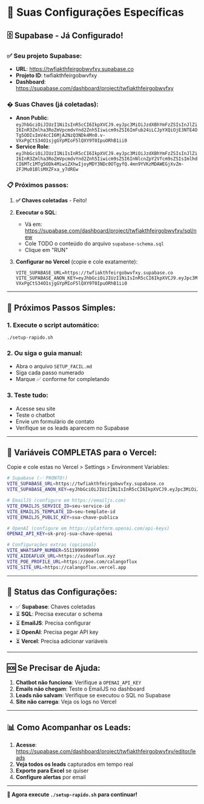 # 🎯 Suas Configurações Específicas

## 🗄️ Supabase - Já Configurado!

### ✅ Seu projeto Supabase:
- **URL**: https://twfiakthfeirgobwvfxy.supabase.co
- **Projeto ID**: twfiakthfeirgobwvfxy
- **Dashboard**: https://supabase.com/dashboard/project/twfiakthfeirgobwvfxy

### � Suas Chaves (já coletadas):
- **Anon Public**: `eyJhbGciOiJIUzI1NiIsInR5cCI6IkpXVCJ9.eyJpc3MiOiJzdXBhYmFzZSIsInJlZiI6InR3Zmlha3RoZmVpcmdvYnd2Znh5Iiwicm9sZSI6ImFub24iLCJpYXQiOjE3NTE4OTg5ODIsImV4cCI6MjA2NzQ3NDk4Mn0.v-VXxPgCtS34O1sjgGYpMIoF5lQXY9T0IpuORhB1ii0`
- **Service Role**: `eyJhbGciOiJIUzI1NiIsInR5cCI6IkpXVCJ9.eyJpc3MiOiJzdXBhYmFzZSIsInJlZiI6InR3Zmlha3RoZmVpcmdvYnd2Znh5Iiwicm9sZSI6InNlcnZpY2Vfcm9sZSIsImlhdCI6MTc1MTg5ODk4MiwiZXhwIjoyMDY3NDc0OTgyfQ.4mn9YVKzMDAWEGjXvZm-2FJMu01BlsMXZFxa_y7dREw`

### 📋 Próximos passos:

1. **✅ Chaves coletadas** - Feito!

2. **Executar o SQL**:
   - Vá em: https://supabase.com/dashboard/project/twfiakthfeirgobwvfxy/sql/new
   - Cole TODO o conteúdo do arquivo `supabase-schema.sql`
   - Clique em "RUN"

3. **Configurar no Vercel** (copie e cole exatamente):
   ```
   VITE_SUPABASE_URL=https://twfiakthfeirgobwvfxy.supabase.co
   VITE_SUPABASE_ANON_KEY=eyJhbGciOiJIUzI1NiIsInR5cCI6IkpXVCJ9.eyJpc3MiOiJzdXBhYmFzZSIsInJlZiI6InR3Zmlha3RoZmVpcmdvYnd2Znh5Iiwicm9sZSI6ImFub24iLCJpYXQiOjE3NTE4OTg5ODIsImV4cCI6MjA2NzQ3NDk4Mn0.v-VXxPgCtS34O1sjgGYpMIoF5lQXY9T0IpuORhB1ii0
   ```

---

## 🚀 Próximos Passos Simples:

### 1. Execute o script automático:
```bash
./setup-rapido.sh
```

### 2. Ou siga o guia manual:
- Abra o arquivo `SETUP_FACIL.md`
- Siga cada passo numerado
- Marque ✅ conforme for completando

### 3. Teste tudo:
- Acesse seu site
- Teste o chatbot
- Envie um formulário de contato
- Verifique se os leads aparecem no Supabase

---

## 🔧 Variáveis COMPLETAS para o Vercel:

Copie e cole estas no Vercel > Settings > Environment Variables:

```bash
# Supabase (✅ PRONTO!)
VITE_SUPABASE_URL=https://twfiakthfeirgobwvfxy.supabase.co
VITE_SUPABASE_ANON_KEY=eyJhbGciOiJIUzI1NiIsInR5cCI6IkpXVCJ9.eyJpc3MiOiJzdXBhYmFzZSIsInJlZiI6InR3Zmlha3RoZmVpcmdvYnd2Znh5Iiwicm9sZSI6ImFub24iLCJpYXQiOjE3NTE4OTg5ODIsImV4cCI6MjA2NzQ3NDk4Mn0.v-VXxPgCtS34O1sjgGYpMIoF5lQXY9T0IpuORhB1ii0

# EmailJS (configure em https://emailjs.com)
VITE_EMAILJS_SERVICE_ID=seu-service-id
VITE_EMAILJS_TEMPLATE_ID=seu-template-id
VITE_EMAILJS_PUBLIC_KEY=sua-chave-publica

# OpenAI (configure em https://platform.openai.com/api-keys)
OPENAI_API_KEY=sk-proj-sua-chave-openai

# Configurações extras (opcional)
VITE_WHATSAPP_NUMBER=5511999999999
VITE_AIDEAFLUX_URL=https://aideaflux.xyz
VITE_POE_PROFILE_URL=https://poe.com/calangoflux
VITE_SITE_URL=https://calangoflux.vercel.app
```

---

## 🎉 Status das Configurações:

- ✅ **Supabase**: Chaves coletadas
- ⏳ **SQL**: Precisa executar o schema
- ⏳ **EmailJS**: Precisa configurar
- ⏳ **OpenAI**: Precisa pegar API key
- ⏳ **Vercel**: Precisa adicionar variáveis

---

## 🆘 Se Precisar de Ajuda:

1. **Chatbot não funciona**: Verifique a `OPENAI_API_KEY`
2. **Emails não chegam**: Teste o EmailJS no dashboard
3. **Leads não salvam**: Verifique se executou o SQL no Supabase
4. **Site não carrega**: Veja os logs no Vercel

---

## 📊 Como Acompanhar os Leads:

1. **Acesse**: https://supabase.com/dashboard/project/twfiakthfeirgobwvfxy/editor/leads
2. **Veja todos os leads** capturados em tempo real
3. **Exporte para Excel** se quiser
4. **Configure alertas** por email

---

**🦎 Agora execute `./setup-rapido.sh` para continuar!**
